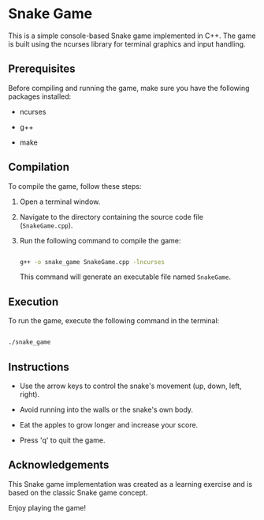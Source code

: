 # Snake Game

This is a simple console-based Snake game implemented in C++. The game is built using the ncurses library for terminal graphics and input handling.

## Prerequisites

Before compiling and running the game, make sure you have the following packages installed:

- ncurses

- g++

- make

## Compilation

To compile the game, follow these steps:

1. Open a terminal window.

2. Navigate to the directory containing the source code file (`SnakeGame.cpp`).

3. Run the following command to compile the game:

   ```bash

   g++ -o snake_game SnakeGame.cpp -lncurses

   ```

   This command will generate an executable file named `SnakeGame`.

## Execution

To run the game, execute the following command in the terminal:

```bash

./snake_game

```

## Instructions

- Use the arrow keys to control the snake's movement (up, down, left, right).

- Avoid running into the walls or the snake's own body.

- Eat the apples to grow longer and increase your score.

- Press 'q' to quit the game.

## Acknowledgements

This Snake game implementation was created as a learning exercise and is based on the classic Snake game concept.

Enjoy playing the game!
